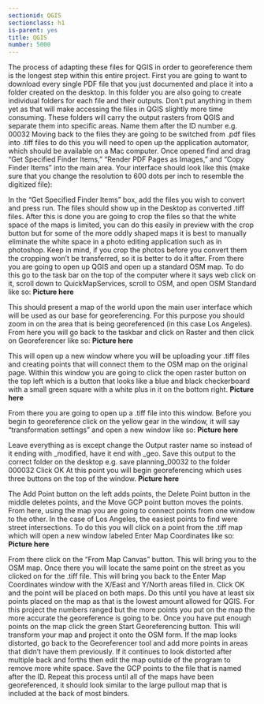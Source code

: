 ```yaml
---
sectionid: QGIS
sectionclass: h1
is-parent: yes
title: QGIS
number: 5000
---
```


The process of adapting these files for QGIS in order to georeference them is the longest step within this entire project.
First you are going to want to download every single PDF file that you just documented and place it into a folder created on the desktop.
In this folder you are also going to create individual folders for each file and their outputs. Don’t put anything in them yet as that will make accessing the files in QGIS slightly more time consuming. These folders will carry the output rasters from QGIS and separate them into specific areas. Name them after the ID number e.g. 00032
Moving back to the files they  are going to be switched from .pdf files into .tiff files to do this you will need to open up the application automator, which should be available on a Mac computer.
Once opened find and drag “Get Specified Finder Items,” “Render PDF Pages as Images,” and “Copy Finder Items” into the main area.
Your interface should look like this (make sure that you change the resolution to 600 dots per inch to resemble the digitized file):
[](img/Automater.png)

In the “Get Specified Finder Items” box, add the files you wish to convert and press run.
The files should show up in the Desktop as converted .tiff files.
After this is done you are going to crop the files so that the white space of the maps is limited, you can do this easily in preview with the crop button but for some of the more oddly shaped maps it is best to manually eliminate the white space in a photo editing application such as in photoshop. 
Keep in mind, if you crop the photos before you convert them the cropping won’t be transferred, so it is better to do it after.
From there you are going to open up QGIS and open up a standard OSM map.
To do this go to the task bar on the top of the computer where it says web click on it, scroll down to QuickMapServices, scroll to OSM, and open OSM Standard like so:
**Picture here**

This should present a map of the world upon the main user interface which will be used as our base for georeferencing.
For this purpose you should zoom in on the area that is being georeferenced (in this case Los Angeles).
From here you will go back to the taskbar and click on Raster and then click on Georeferencer like so:
**Picture here**

This will open up a new window where you will be uploading your .tiff files and creating points that will connect them to the OSM map on the original page.
Within this window you are going to click the open raster button on the top left which is a button that looks like a blue and black checkerboard with a small green square with a white plus in it on the bottom right.
**Picture here**

From there you are going to open up a .tiff file into this window.
Before you begin to georeference click on the yellow gear in the window, it will say “transformation settings” and open a new window like so:
**Picture here**

Leave everything as is except change the Output raster name so instead of it ending with _modified, have it end with _geo. Save this output to the correct folder on the desktop e.g. save planning_00032 to the folder 000032
Click OK
At this point you will begin georeferencing which uses three buttons on the top of the window.
**Picture here**

The Add Point button on the left adds points, the Delete Point button in the middle deletes points, and the Move GCP point button moves the points.
From here, using the map you are going to connect points from one window to the other. In the case of Los Angeles, the easiest points to find were street intersections. To do this you will click on a point from the .tiff map which will open a new window labeled Enter Map Coordinates like so:
**Picture here**

From there click on the “From Map Canvas” button. This will bring you to the OSM map.
Once there you will locate the same point on the street as you clicked on for the .tiff file.
This will bring you back to the Enter Map Coordinates window with the X/East and Y/North areas filled in.
Click OK and the point will be placed on both maps.
Do this until you have at least six points placed on the map as that is the lowest amount allowed for QGIS. For this project the numbers ranged but the more points you put on the map the more accurate the georeference is going to be.
Once you have put enough points on the map click the green Start Georeferencing button. This will transform your map and project it onto the OSM form.
If the map looks distorted, go back to the Georeferencer tool and add more points in areas that didn’t have them previously. If it continues to look distorted after multiple back and forths then edit the map outside of the program to remove more white space.
Save the GCP points to the file that is named after the ID.
Repeat this process until all of the maps have been georeferenced, it should look similar to the large pullout map that is included at the back of most binders.
